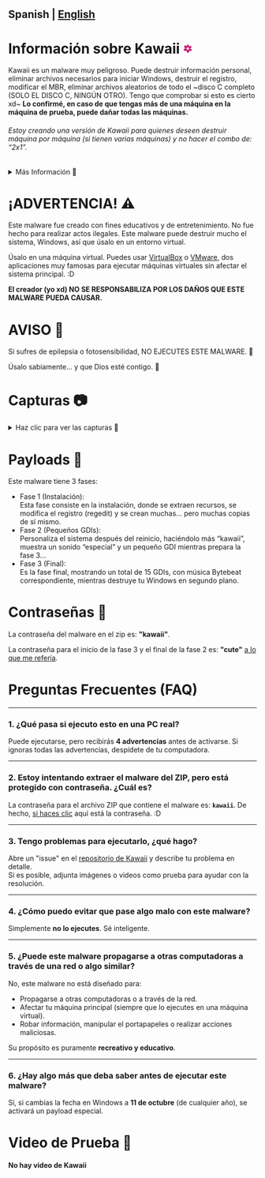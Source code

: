 ## Spanish | [English](README.md)
# Información sobre Kawaii <img width="20" alt="Logo de Kawaii" src="Assets/kawaii.png">
Kawaii es un malware muy peligroso. Puede destruir información personal, eliminar archivos necesarios para iniciar Windows, destruir el registro, modificar el MBR, eliminar archivos aleatorios de todo el ~disco C completo (SOLO EL DISCO C, NINGÚN OTRO). Tengo que comprobar si esto es cierto xd~ **Lo confirmé, en caso de que tengas más de una máquina en la máquina de prueba, puede dañar todas las máquinas.**

###### Estoy creando una versión de Kawaii para quienes deseen destruir máquina por máquina (si tienen varias máquinas) y no hacer el combo de: “2x1”.
<details>
  
<summary> Más Información 📄 </summary>

  * Creado por: Joseantonio3100 alias ItzMoon931  
  * Tipo de archivo: exe  
  * Sistemas soportados: Windows 7 y superior  
  * Programado en: C# (Csharp)  
  * Requisitos: .Net Framework 4.0  
  * Nivel de destrucción: 11 (Porque un 10 no es suficiente para describir lo peligroso que es).  
  * Idiomas: Español e Inglés (*Kawaii detecta el idioma de tu dispositivo y se ajusta al idioma detectado. Si tu computadora no tiene configurado el idioma español, se establecerá en inglés, independientemente de si es coreano, japonés o cualquier otro idioma.*)
</details>

# ¡ADVERTENCIA! ⚠

Este malware fue creado con fines educativos y de entretenimiento. No fue hecho para realizar actos ilegales. Este malware puede destruir mucho el sistema, Windows, así que úsalo en un entorno virtual.

Úsalo en una máquina virtual. Puedes usar [VirtualBox](https://www.virtualbox.org/wiki/Downloads) o [VMware](https://www.vmware.com/products/desktop-hypervisor/workstation-and-fusion), dos aplicaciones muy famosas para ejecutar máquinas virtuales sin afectar el sistema principal. :D

**El creador (yo xd) NO SE RESPONSABILIZA POR LOS DAÑOS QUE ESTE MALWARE PUEDA CAUSAR.**

# AVISO 📣
Si sufres de epilepsia o fotosensibilidad, NO EJECUTES ESTE MALWARE. 👀

Úsalo sabiamente... y que Dios esté contigo. 🙏

# Capturas 📷
<details>
  
<summary> Haz clic para ver las capturas 📄 </summary>

  <img width="500" alt="Payload1" src="Assets/Payload1.png"> <img width="500" alt="Payload2" src="Assets/Payload2.png"> 
  <img width="500" alt="Payload3" src="Assets/Payload3.png"> 
</details>

# Payloads 🔧
Este malware tiene 3 fases:

* Fase 1 (Instalación):  
  Esta fase consiste en la instalación, donde se extraen recursos, se modifica el registro (regedit) y se crean muchas... pero muchas copias de sí mismo.  
* Fase 2 (Pequeños GDIs):  
  Personaliza el sistema después del reinicio, haciéndolo más “kawaii”, muestra un sonido “especial” y un pequeño GDI mientras prepara la fase 3...  
* Fase 3 (Final):  
  Es la fase final, mostrando un total de 15 GDIs, con música Bytebeat correspondiente, mientras destruye tu Windows en segundo plano.  

# Contraseñas 🔑

La contraseña del malware en el zip es: **"kawaii"**.

La contraseña para el inicio de la fase 3 y el final de la fase 2 es: **"cute"** [a lo que me refería](Assets/Fase3Password.png).

# Preguntas Frecuentes (FAQ)

---

### 1. ¿Qué pasa si ejecuto esto en una PC real?  
Puede ejecutarse, pero recibirás **4 advertencias** antes de activarse. Si ignoras todas las advertencias, despídete de tu computadora.  

---

### 2. Estoy intentando extraer el malware del ZIP, pero está protegido con contraseña. ¿Cuál es?  
La contraseña para el archivo ZIP que contiene el malware es: **`kawaii`**. De hecho, [si haces clic](#contraseñas-) aquí está la contraseña. :D  

---

### 3. Tengo problemas para ejecutarlo, ¿qué hago?  
Abre un "issue" en el [repositorio de Kawaii](https://github.com/ItzMoon931/Kawaii) y describe tu problema en detalle.  
Si es posible, adjunta imágenes o videos como prueba para ayudar con la resolución.  

---

### 4. ¿Cómo puedo evitar que pase algo malo con este malware?  
Simplemente **no lo ejecutes**. Sé inteligente.  

---

### 5. ¿Puede este malware propagarse a otras computadoras a través de una red o algo similar?  
No, este malware no está diseñado para:  
- Propagarse a otras computadoras o a través de la red.  
- Afectar tu máquina principal (siempre que lo ejecutes en una máquina virtual).  
- Robar información, manipular el portapapeles o realizar acciones maliciosas.  

Su propósito es puramente **recreativo y educativo**.  

---

### 6. ¿Hay algo más que deba saber antes de ejecutar este malware?  
Sí, si cambias la fecha en Windows a **11 de octubre** (de cualquier año), se activará un payload especial.  

# Video de Prueba 📸

#### No hay video de Kawaii
